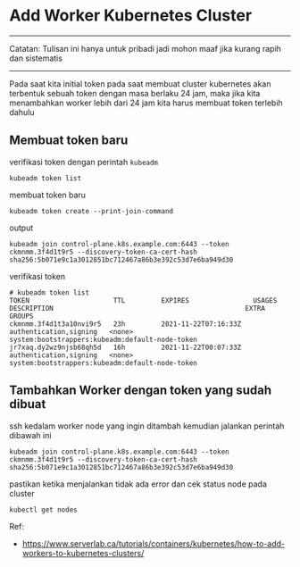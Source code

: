 # Add Worker Kubernetes Cluster

---

Catatan: Tulisan ini hanya untuk pribadi jadi mohon maaf jika kurang rapih dan sistematis

---

Pada saat kita initial token pada saat membuat cluster kubernetes akan terbentuk sebuah token dengan masa berlaku 24 jam, maka jika kita menambahkan worker lebih dari 24 jam kita harus membuat token terlebih dahulu

## Membuat token baru

verifikasi token dengan perintah `kubeadm`
```
kubeadm token list
``` 

membuat token baru 
```
kubeadm token create --print-join-command
```
output
```
kubeadm join control-plane.k8s.example.com:6443 --token ckmnmm.3f4d1t9r5 --discovery-token-ca-cert-hash sha256:5b071e9c1a3012851bc712467a86b3e392c53d7e6ba949d30 
```

verifikasi token
```
# kubeadm token list
TOKEN                     TTL         EXPIRES                USAGES                   DESCRIPTION                                                EXTRA GROUPS
ckmnmm.3f4d1t3a10nvi9r5   23h         2021-11-22T07:16:33Z   authentication,signing   <none>                                                     system:bootstrappers:kubeadm:default-node-token
jr7xaq.dy2wz9njsb68qh5d   16h         2021-11-22T00:07:33Z   authentication,signing   <none>                                                     system:bootstrappers:kubeadm:default-node-token
```

## Tambahkan Worker dengan token yang sudah dibuat

ssh kedalam worker node yang ingin ditambah kemudian jalankan perintah dibawah ini
```
kubeadm join control-plane.k8s.example.com:6443 --token ckmnmm.3f4d1t9r5 --discovery-token-ca-cert-hash sha256:5b071e9c1a3012851bc712467a86b3e392c53d7e6ba949d30
```

pastikan ketika menjalankan tidak ada error dan cek status node pada cluster
```
kubectl get nodes
```

Ref:
- https://www.serverlab.ca/tutorials/containers/kubernetes/how-to-add-workers-to-kubernetes-clusters/